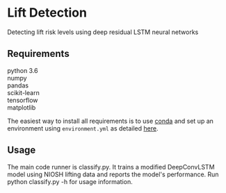 # Lift Detection
Detecting lift risk levels using deep residual LSTM neural networks

## Requirements
python 3.6<br>
numpy<br>
pandas<br>
scikit-learn<br>
tensorflow<br>
matplotlib<br>

The easiest way to install all requirements is to use [conda](https://docs.conda.io/en/latest/) and set up an environment using `environment.yml` as detailed [here](https://docs.conda.io/projects/conda/en/latest/user-guide/tasks/manage-environments.html#creating-an-environment-from-an-environment-yml-file).

## Usage
The main code runner is classify.py. It trains a modified DeepConvLSTM model using NIOSH lifting data and reports the model's performance. Run python classify.py -h for usage information.